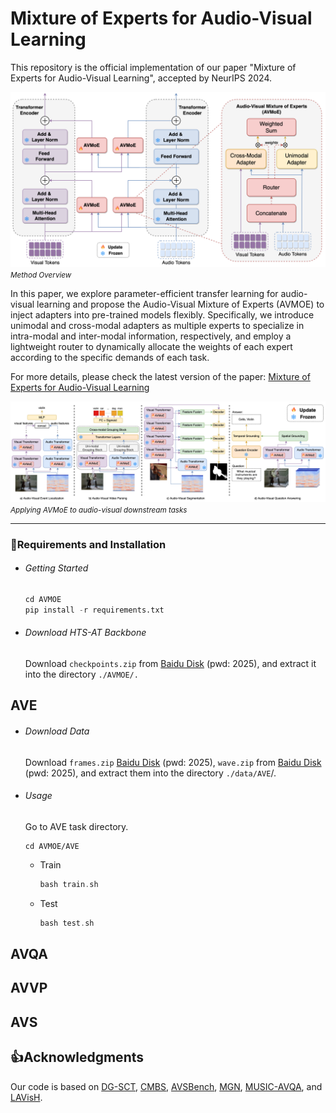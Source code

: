 # Mixture of Experts for Audio-Visual Learning
This repository is the official implementation of our paper "Mixture of Experts for Audio-Visual Learning", accepted by NeurIPS 2024.


![overview](images/overview.png)
<small>*Method Overview*</small>

In this paper, we explore parameter-efficient transfer learning for audio-visual learning and propose the Audio-Visual Mixture of Experts (AVMOE) to inject adapters into pre-trained models flexibly. Specifically, we introduce unimodal and cross-modal adapters as multiple experts to specialize in intra-modal and inter-modal information, respectively, and employ a lightweight router to dynamically allocate the weights of each expert according to the specific demands of each task. 

For more details, please check the latest version of the paper: [Mixture of Experts for Audio-Visual Learning](https://openreview.net/pdf?id=SNmuKbU0am)

![downstream_tasks](images/downstream_tasks.png)
<small>*Applying AVMoE to audio-visual downstream tasks*</small>

------

### 📝Requirements and Installation

- ###### Getting Started

    ```python
    cd AVMOE
    pip install -r requirements.txt
    ```

- ###### Download HTS-AT Backbone

    Download `checkpoints.zip` from [Baidu Disk](https://pan.baidu.com/s/1oe8beqNiH9bA4geRlHTC7g?pwd=2025) (pwd: 2025), and extract it into the directory `./AVMOE/.`

## AVE
- ###### Download Data

  Download `frames.zip` [Baidu Disk](https://pan.baidu.com/s/1no7R-AJK0A8aQfiFRnAmJQ?pwd=2025) (pwd: 2025), `wave.zip` from [Baidu Disk](https://pan.baidu.com/s/15fKrgbyQmjhZtXY6-d2T0w?pwd=2025) (pwd: 2025), and extract them into the directory `./data/AVE`/.

- ###### Usage

  Go to AVE task directory.

  ```
  cd AVMOE/AVE
  ```

  - Train

    ```c
    bash train.sh
    ```
  - Test

    ```c
    bash test.sh
    ```

## AVQA
## AVVP

## AVS


## 👍Acknowledgments

Our code is based on [DG-SCT](https://github.com/haoyi-duan/DG-SCT), [CMBS](https://github.com/marmot-xy/CMBS), [AVSBench](https://github.com/OpenNLPLab/AV[SBench), [MGN](https://github.com/stoneMo/MGN), [MUSIC-AVQA](https://github.com/GeWu-Lab/MUSIC-AVQA), and [LAVisH](https://github.com/GenjiB/LAVISH).

